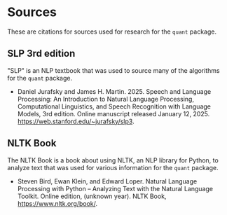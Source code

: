 # Sources

These are citations for sources used for research for the `quant` package.

## SLP 3rd edition

"SLP" is an NLP textbook that was used to source many of the algorithms for the `quant` package.

* Daniel Jurafsky and James H. Martin. 2025. Speech and Language Processing: An Introduction to Natural Language Processing, Computational Linguistics, and Speech Recognition with Language Models, 3rd edition. Online manuscript released January 12, 2025. <https://web.stanford.edu/~jurafsky/slp3>.

## NLTK Book

The NLTK Book is a book about using NLTK, an NLP library for Python, to analyze text that was used for various information for the `quant` package.

* Steven Bird, Ewan Klein, and Edward Loper. Natural Language Processing with Python – Analyzing Text with the Natural Language Toolkit. Online edition, (unknown year). NLTK Book, <https://www.nltk.org/book/>.
